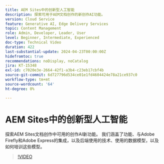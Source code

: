 ```yaml
---
title: AEM Sites中的创新型人工智能
description: 探索可用于AEM文档创作的新创作AI功能。
version: Cloud Service
feature: Generative AI, Edge Delivery Services
topic: Content Management
role: Admin, Developer, Leader, User
level: Beginner, Intermediate, Experienced
doc-type: Technical Video
duration: 422
last-substantial-update: 2024-04-23T00:00:00Z
hidefromtoc: true
recommendations: noDisplay, noCatalog
jira: KT-15348
exl-id: c7020e3e-2664-42f1-a3b4-c23eb17cbf4b
source-git-commit: 6d727796d534ce01e1fd4604424e78a21ce937c0
workflow-type: tm+mt
source-wordcount: '64'
ht-degree: 0%

---
```


# AEM Sites中的创新型人工智能

探索AEM Sites文档创作中可用的创作AI新功能。 我们涵盖了功能、与Adobe Firefly和Adobe Express的集成，以及后端使用的技术、使用的数据模型，以及如何培训这些模型。

>[!VIDEO](https://video.tv.adobe.com/v/3428436/?learn=on)
